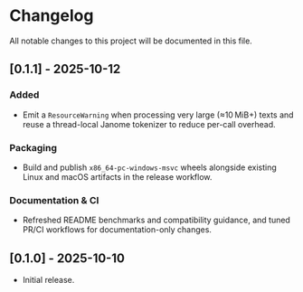 # Changelog

All notable changes to this project will be documented in this file.

## [0.1.1] - 2025-10-12

### Added
- Emit a `ResourceWarning` when processing very large (≈10 MiB+) texts and reuse a
  thread-local Janome tokenizer to reduce per-call overhead.

### Packaging
- Build and publish `x86_64-pc-windows-msvc` wheels alongside existing Linux and
  macOS artifacts in the release workflow.

### Documentation & CI
- Refreshed README benchmarks and compatibility guidance, and tuned PR/CI
  workflows for documentation-only changes.

## [0.1.0] - 2025-10-10

- Initial release.

